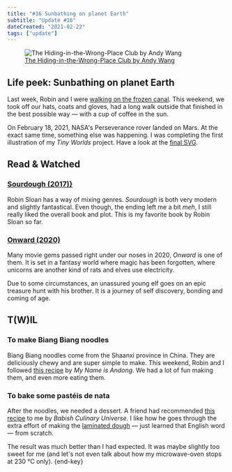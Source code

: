 ```yaml
---
title: "#16 Sunbathing on planet Earth"
subtitle: "Update #16"
dateCreated: "2021-02-22"
tags: ["update"]
---
```


<figure>
 <img src="https://cdn.dribbble.com/users/1184471/screenshots/9952879/media/ddf1cfcb2cc2be7adb182b326d9d5bce.jpg" alt="The Hiding-in-the-Wrong-Place Club by Andy Wang" />
 <figcaption>
    <a href="https://dribbble.com/shots/9833313-The-Hiding-in-the-Wrong-Place-Club-Pot-of-Tea">The Hiding-in-the-Wrong-Place Club by Andy Wang</a>
 </figcaption>
</figure>

## Life peek: Sunbathing on planet Earth

Last week, Robin and I were [walking on the frozen canal](/posts/15-walk-on-the-frozen-canal). This weekend, we took off our hats, coats and gloves, had a long walk outside that finished in the best possible way — with a cup of coffee in the sun.

On February 18, 2021, NASA's Perseverance rover landed on Mars. At the exact same time, something else was happening. I was completing the first illustration of my _Tiny Worlds_ project. Have a look at the [final SVG](/playground/tiny-world-1).

## Read & Watched

### [Sourdough (2017)}](https://openlibrary.org/works/OL17840828W/Sourdough)

Robin Sloan has a way of mixing genres. <cite>Sourdough</cite> is both very modern and slightly fantastical. Even though, the ending left me a bit _meh_, I still really liked the overall book and plot. This is my favorite book by Robin Sloan so far.

### [Onward (2020)](<https://en.wikipedia.org/wiki/Onward_(film)>)

Many movie gems passed right under our noses in 2020, <cite>Onward</cite> is one of them. It is set in a fantasy world where magic has been forgotten, where unicorns are another kind of rats and elves use electricity.

Due to some circumstances, an unassured young elf goes on an epic treasure hunt with his brother. It is a journey of self discovery, bonding and coming of age.

## T(W)IL

### To make Biang Biang noodles

Biang Biang noodles come from the Shaanxi province in China. They are deliciously chewy and are super simple to make. This weekend, Robin and I followed [this recipe](/recipes/biang-biang-noodles) by _My Name is Andong_. We had a lot of fun making them, and even more eating them.

### To bake some pastéis de nata

After the noodles, we needed a dessert. A friend had recommended [this recipe](/recipes/pasteis-de-nata) to me by _Babish Culinary Universe_. I like how he goes through the extra effort of making the [laminated dough](https://en.wikipedia.org/wiki/Laminated_dough) — just learned that English word — from scratch.

The result was much better than I had expected. It was maybe slightly too sweet for me (and let's not even talk about how my microwave-oven stops at 230&nbsp;°C only). {end-key}
